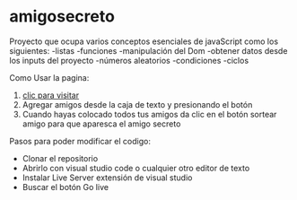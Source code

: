 # amigosecreto
Proyecto que ocupa varios conceptos esenciales de javaScript
como los siguientes:
-listas
-funciones
-manipulación del Dom
-obtener datos desde los inputs del proyecto
-números aleatorios
-condiciones
-ciclos

Como Usar la pagina:
<ol>
  <li> <a href="https://kevinantunezortiz.github.io/amigosecreto/">clic para visitar</a></li>
  <li>Agregar amigos desde la caja de texto y presionando el botón</li>
  <li>Cuando hayas colocado todos tus amigos da clic en el botón sortear amigo para que aparesca el amigo secreto</li>
</ol>

Pasos para poder modificar el codigo:
<ul>
  <li>Clonar el repositorio</li>
  <li>Abrirlo con visual studio code o cualquier otro editor de texto</li>
  <li>Instalar Live Server extensión de visual studio</li>
  <li>Buscar el botón Go live</li>
</ul>
